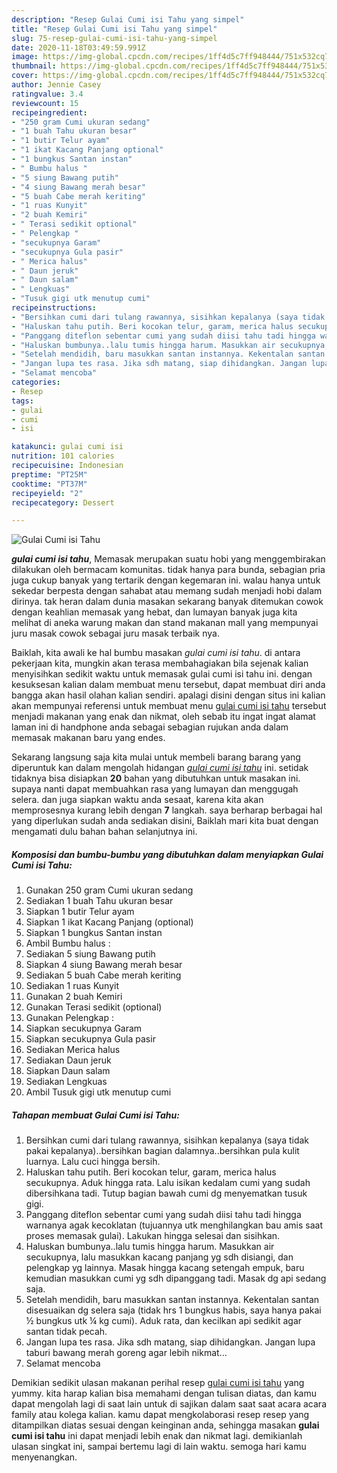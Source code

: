 ```yaml
---
description: "Resep Gulai Cumi isi Tahu yang simpel"
title: "Resep Gulai Cumi isi Tahu yang simpel"
slug: 75-resep-gulai-cumi-isi-tahu-yang-simpel
date: 2020-11-18T03:49:59.991Z
image: https://img-global.cpcdn.com/recipes/1ff4d5c7ff948444/751x532cq70/gulai-cumi-isi-tahu-foto-resep-utama.jpg
thumbnail: https://img-global.cpcdn.com/recipes/1ff4d5c7ff948444/751x532cq70/gulai-cumi-isi-tahu-foto-resep-utama.jpg
cover: https://img-global.cpcdn.com/recipes/1ff4d5c7ff948444/751x532cq70/gulai-cumi-isi-tahu-foto-resep-utama.jpg
author: Jennie Casey
ratingvalue: 3.4
reviewcount: 15
recipeingredient:
- "250 gram Cumi ukuran sedang"
- "1 buah Tahu ukuran besar"
- "1 butir Telur ayam"
- "1 ikat Kacang Panjang optional"
- "1 bungkus Santan instan"
- " Bumbu halus "
- "5 siung Bawang putih"
- "4 siung Bawang merah besar"
- "5 buah Cabe merah keriting"
- "1 ruas Kunyit"
- "2 buah Kemiri"
- " Terasi sedikit optional"
- " Pelengkap "
- "secukupnya Garam"
- "secukupnya Gula pasir"
- " Merica halus"
- " Daun jeruk"
- " Daun salam"
- " Lengkuas"
- "Tusuk gigi utk menutup cumi"
recipeinstructions:
- "Bersihkan cumi dari tulang rawannya, sisihkan kepalanya (saya tidak pakai kepalanya)..bersihkan bagian dalamnya..bersihkan pula kulit luarnya. Lalu cuci hingga bersih."
- "Haluskan tahu putih. Beri kocokan telur, garam, merica halus secukupnya. Aduk hingga rata. Lalu isikan kedalam cumi yang sudah dibersihkana tadi. Tutup bagian bawah cumi dg menyematkan tusuk gigi."
- "Panggang diteflon sebentar cumi yang sudah diisi tahu tadi hingga warnanya agak kecoklatan (tujuannya utk menghilangkan bau amis saat proses memasak gulai). Lakukan hingga selesai dan sisihkan."
- "Haluskan bumbunya..lalu tumis hingga harum. Masukkan air secukupnya, lalu masukkan kacang panjang yg sdh disiangi, dan pelengkap yg lainnya. Masak hingga kacang setengah empuk, baru kemudian masukkan cumi yg sdh dipanggang tadi. Masak dg api sedang saja."
- "Setelah mendidih, baru masukkan santan instannya. Kekentalan santan disesuaikan dg selera saja (tidak hrs 1 bungkus habis, saya hanya pakai ½ bungkus utk ¼ kg cumi). Aduk rata, dan kecilkan api sedikit agar santan tidak pecah."
- "Jangan lupa tes rasa. Jika sdh matang, siap dihidangkan. Jangan lupa taburi bawang merah goreng agar lebih nikmat..."
- "Selamat mencoba"
categories:
- Resep
tags:
- gulai
- cumi
- isi

katakunci: gulai cumi isi 
nutrition: 101 calories
recipecuisine: Indonesian
preptime: "PT25M"
cooktime: "PT37M"
recipeyield: "2"
recipecategory: Dessert

---
```



![Gulai Cumi isi Tahu](https://img-global.cpcdn.com/recipes/1ff4d5c7ff948444/751x532cq70/gulai-cumi-isi-tahu-foto-resep-utama.jpg)

<b><i>gulai cumi isi tahu</i></b>, Memasak merupakan suatu hobi yang menggembirakan dilakukan oleh bermacam komunitas. tidak hanya para bunda, sebagian pria juga cukup banyak yang tertarik dengan kegemaran ini. walau hanya untuk sekedar berpesta dengan sahabat atau memang sudah menjadi hobi dalam dirinya. tak heran dalam dunia masakan sekarang banyak ditemukan cowok dengan keahlian memasak yang hebat, dan lumayan banyak juga kita melihat di aneka warung makan dan stand makanan mall yang mempunyai juru masak cowok sebagai juru masak terbaik nya.



Baiklah, kita awali ke hal bumbu masakan <i>gulai cumi isi tahu</i>. di antara pekerjaan kita, mungkin akan terasa membahagiakan bila sejenak kalian menyisihkan sedikit waktu untuk memasak gulai cumi isi tahu ini. dengan kesuksesan kalian dalam membuat menu tersebut, dapat membuat diri anda bangga akan hasil olahan kalian sendiri. apalagi disini dengan situs ini kalian akan mempunyai referensi untuk membuat menu <u>gulai cumi isi tahu</u> tersebut menjadi makanan yang enak dan nikmat, oleh sebab itu ingat ingat alamat laman ini di handphone anda sebagai sebagian rujukan anda dalam memasak makanan baru yang endes.


Sekarang langsung saja kita mulai untuk membeli barang barang yang diperuntuk kan dalam mengolah hidangan <u><i>gulai cumi isi tahu</i></u> ini. setidak tidaknya bisa disiapkan <b>20</b> bahan yang dibutuhkan untuk masakan ini. supaya nanti dapat membuahkan rasa yang lumayan dan menggugah selera. dan juga siapkan waktu anda sesaat, karena kita akan memprosesnya kurang lebih dengan <b>7</b> langkah. saya berharap berbagai hal yang diperlukan sudah anda sediakan disini, Baiklah mari kita buat dengan mengamati dulu bahan bahan selanjutnya ini.

<!--inarticleads1-->

##### Komposisi dan bumbu-bumbu yang dibutuhkan dalam menyiapkan Gulai Cumi isi Tahu:

1. Gunakan 250 gram Cumi ukuran sedang
1. Sediakan 1 buah Tahu ukuran besar
1. Siapkan 1 butir Telur ayam
1. Siapkan 1 ikat Kacang Panjang (optional)
1. Siapkan 1 bungkus Santan instan
1. Ambil  Bumbu halus :
1. Sediakan 5 siung Bawang putih
1. Siapkan 4 siung Bawang merah besar
1. Sediakan 5 buah Cabe merah keriting
1. Sediakan 1 ruas Kunyit
1. Gunakan 2 buah Kemiri
1. Gunakan  Terasi sedikit (optional)
1. Gunakan  Pelengkap :
1. Siapkan secukupnya Garam
1. Siapkan secukupnya Gula pasir
1. Sediakan  Merica halus
1. Sediakan  Daun jeruk
1. Siapkan  Daun salam
1. Sediakan  Lengkuas
1. Ambil Tusuk gigi utk menutup cumi




<!--inarticleads2-->

##### Tahapan membuat Gulai Cumi isi Tahu:

1. Bersihkan cumi dari tulang rawannya, sisihkan kepalanya (saya tidak pakai kepalanya)..bersihkan bagian dalamnya..bersihkan pula kulit luarnya. Lalu cuci hingga bersih.
1. Haluskan tahu putih. Beri kocokan telur, garam, merica halus secukupnya. Aduk hingga rata. Lalu isikan kedalam cumi yang sudah dibersihkana tadi. Tutup bagian bawah cumi dg menyematkan tusuk gigi.
1. Panggang diteflon sebentar cumi yang sudah diisi tahu tadi hingga warnanya agak kecoklatan (tujuannya utk menghilangkan bau amis saat proses memasak gulai). Lakukan hingga selesai dan sisihkan.
1. Haluskan bumbunya..lalu tumis hingga harum. Masukkan air secukupnya, lalu masukkan kacang panjang yg sdh disiangi, dan pelengkap yg lainnya. Masak hingga kacang setengah empuk, baru kemudian masukkan cumi yg sdh dipanggang tadi. Masak dg api sedang saja.
1. Setelah mendidih, baru masukkan santan instannya. Kekentalan santan disesuaikan dg selera saja (tidak hrs 1 bungkus habis, saya hanya pakai ½ bungkus utk ¼ kg cumi). Aduk rata, dan kecilkan api sedikit agar santan tidak pecah.
1. Jangan lupa tes rasa. Jika sdh matang, siap dihidangkan. Jangan lupa taburi bawang merah goreng agar lebih nikmat...
1. Selamat mencoba




Demikian sedikit ulasan makanan perihal resep <u>gulai cumi isi tahu</u> yang yummy. kita harap kalian bisa memahami dengan tulisan diatas, dan kamu dapat mengolah lagi di saat lain untuk di sajikan dalam saat saat acara acara family atau kolega kalian. kamu dapat mengkolaborasi resep resep yang ditampilkan diatas sesuai dengan keinginan anda, sehingga masakan <b>gulai cumi isi tahu</b> ini dapat menjadi lebih enak dan nikmat lagi. demikianlah ulasan singkat ini, sampai bertemu lagi di lain waktu. semoga hari kamu menyenangkan.
